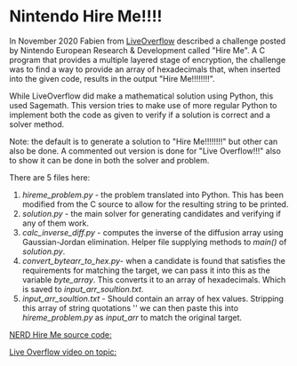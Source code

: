 # Nintendo Hire Me!!!!

In November 2020 Fabien from [LiveOverflow](https://www.youtube.com/channel/UClcE-kVhqyiHCcjYwcpfj9w) described a challenge posted by Nintendo European Research & Development called "Hire Me". A C program that provides a multiple layered stage of encryption, the challenge was to find a way to provide an array of hexadecimals that, when inserted into the given code, results in the output "Hire Me!!!!!!!!".

While LiveOverflow did make a mathematical solution using Python, this used Sagemath. This version tries to make use of more regular Python to implement both the code as given to verify if a solution is correct and a solver method.

Note: the default is to generate a solution to "Hire Me!!!!!!!!" but other can also be done. A commented out version is done for "Live Overflow!!!" also to show it can be done in both the solver and problem.

There are 5 files here:
1. *hireme_problem.py* - the problem translated into Python. This has been modified from the C source to allow for the resulting string to be printed.
2. *solution.py* - the main solver for generating candidates and verifying if any of them work.
3. *calc_inverse_diff.py* - computes the inverse of the diffusion array using Gaussian-Jordan elimination. Helper file supplying methods to *main()* of *solution.py*.
4. *convert_bytearr_to_hex.py*- when a candidate is found that satisfies the requirements for matching the target, we can pass it into this as the variable *byte_array*. This converts it to an array of hexadecimals. Which is saved to *input_arr_soultion.txt*.
5. *input_arr_soultion.txt* - Should contain an array of hex values. Stripping this array of string quotations '' we can then paste this into *hireme_problem.py* as *input_arr* to match the original target.


[NERD Hire Me source code:](https://www.nerd.nintendo.com/files/HireMe)

[Live Overflow video on topic:](https://www.youtube.com/watch?v=6sHSDoJ5a1s)